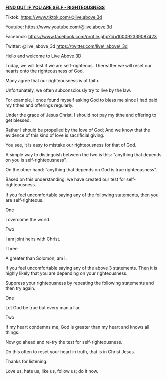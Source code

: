 **<u>FIND OUT IF YOU ARE SELF - RIGHTEOUSNESS</u>**

Tiktok:
[<u>https://www.tiktok.com/@live.above.3d</u>](https://www.tiktok.com/@live.above.3d)

Youtube:
[<u>https://www.youtube.com/@live.above.3d</u>](https://www.youtube.com/@live.above.3d)

Facebook:
[<u>https://www.facebook.com/profile.php?id=100092339087423</u>](https://www.facebook.com/profile.php?id=100092339087423)

Twitter: @live\_above\_3d
[<u>https://twitter.com/live\_above\_3d</u>](https://twitter.com/live_above_3d)

Hello and welcome to Live Above 3D

Today, we will test if we are self-righteous. Thereafter we will reset
our hearts onto the righteousness of God.

Many agree that our righteousness is of faith.

Unfortunately, we often subconsciously try to live by the law.

For example, I once found myself asking God to bless me since I had paid
my tithes and offerings regularly.

Under the grace of Jesus Christ, I should not pay my tithe and offering
to get blessed.

Rather I should be propelled by the love of God; And we know that the
evidence of this kind of love is sacrificial giving.

You see, it is easy to mistake our righteousness for that of God.

A simple way to distinguish between the two is this: “anything that
depends on you is self-righteousness”.

On the other hand: “anything that depends on God is true righteousness”.

Based on this understanding, we have created our test for
self-righteousness.

If you feel uncomfortable saying any of the following statements, then
you are self-righteous.

One

I overcome the world.

Two

I am joint heirs with Christ.

Three

A greater than Solomon, am I.

If you feel uncomfortable saying any of the above 3 statements. Then it
is highly likely that you are depending on your righteousness.

Suppress your righteousness by repeating the following statements and
then try again.

One

Let God be true but every man a liar.

Two

If my heart condemns me, God is greater than my heart and knows all
things.

Now go ahead and re-try the test for self-righteousness.

Do this often to reset your heart in truth, that is in Christ Jesus.

Thanks for listening.

Love us, hate us, like us, follow us; do it now.
